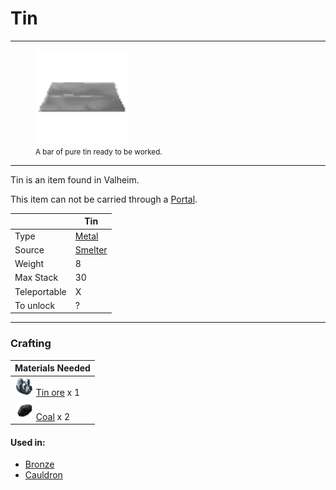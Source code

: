 # Tin
-------------

<style>
img {width:30px;}
.tb {width:150px}
</style>

<figure>
<img src="/assets/tin.png" class="tb" />
<figcaption><small>A bar of pure tin ready to be worked.</small></figcaption>
</figure>

-------------

Tin is an item found in Valheim.

This item can not be carried through a [Portal](../../objects/portal).

|        | Tin                  |
| ----------- | ------------------------------------ |
| Type       | [Metal](../../type/metal)  |
| Source      | [Smelter](../../objects/smelter) |
| Weight | 8
| Max Stack | 30
| Teleportable | X
| To unlock | ? |

-------------

### Crafting



| Materials Needed |
| - |
| [![Tin Ore](/assets/tin_ore.png)](../../items/tin_ore) [Tin ore](../../items/tin_ore) x 1 |
| [![Coal](/assets/coal.png)](../../items/coal) [Coal](../../items/coal) x 2 |


#### Used in:

* [Bronze](../../items/bronze)
* [Cauldron](../../objects/cauldron)